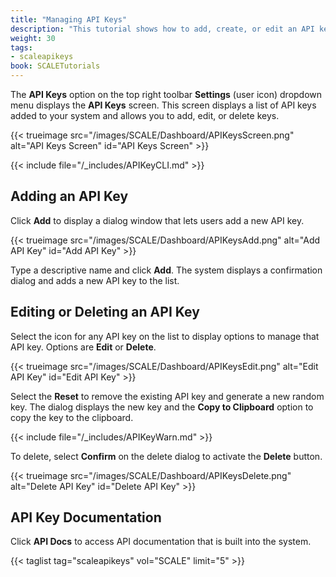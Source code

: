 ```yaml
---
title: "Managing API Keys"
description: "This tutorial shows how to add, create, or edit an API key in TrueNAS SCALE."
weight: 30
tags:
- scaleapikeys
book: SCALETutorials
---
```


The **API Keys** option on the top right toolbar **Settings** (user icon) dropdown menu displays the **API Keys** screen.
This screen displays a list of API keys added to your system and allows you to add, edit, or delete keys.

{{< trueimage src="/images/SCALE/Dashboard/APIKeysScreen.png" alt="API Keys Screen" id="API Keys Screen" >}}

{{< include file="/_includes/APIKeyCLI.md" >}}

## Adding an API Key

Click **Add** to display a dialog window that lets users add a new API key.

{{< trueimage src="/images/SCALE/Dashboard/APIKeysAdd.png" alt="Add API Key" id="Add API Key" >}}

Type a descriptive name and click **Add**. The system displays a confirmation dialog and adds a new API key to the list.

## Editing or Deleting an API Key

Select the <span class="iconify" data-icon="eva:more-vertical-outline"></span> icon for any API key on the list to display options to manage that API key. Options are **Edit** or **Delete**.

{{< trueimage src="/images/SCALE/Dashboard/APIKeysEdit.png" alt="Edit API Key" id="Edit API Key" >}}

Select the **Reset** to remove the existing API key and generate a new random key. The dialog displays the new key and the **Copy to Clipboard** option to copy the key to the clipboard.

{{< include file="/_includes/APIKeyWarn.md" >}}

To delete, select **Confirm** on the delete dialog to activate the **Delete** button.

{{< trueimage src="/images/SCALE/Dashboard/APIKeysDelete.png" alt="Delete API Key" id="Delete API Key" >}}

## API Key Documentation

Click **API Docs** to access API documentation that is built into the system.

{{< taglist tag="scaleapikeys" vol="SCALE" limit="5" >}}
